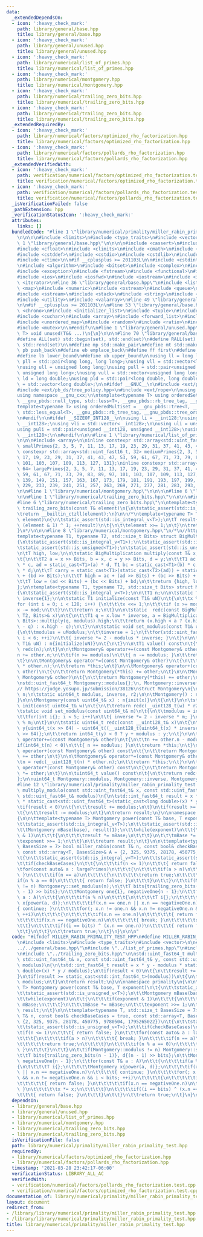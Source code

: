 ```yaml
---
data:
  _extendedDependsOn:
  - icon: ':heavy_check_mark:'
    path: library/general/base.hpp
    title: library/general/base.hpp
  - icon: ':heavy_check_mark:'
    path: library/general/unused.hpp
    title: library/general/unused.hpp
  - icon: ':heavy_check_mark:'
    path: library/numerical/list_of_primes.hpp
    title: library/numerical/list_of_primes.hpp
  - icon: ':heavy_check_mark:'
    path: library/numerical/montgomery.hpp
    title: library/numerical/montgomery.hpp
  - icon: ':heavy_check_mark:'
    path: library/numerical/trailing_zero_bits.hpp
    title: library/numerical/trailing_zero_bits.hpp
  - icon: ':heavy_check_mark:'
    path: library/numerical/trailing_zero_bits.hpp
    title: library/numerical/trailing_zero_bits.hpp
  _extendedRequiredBy:
  - icon: ':heavy_check_mark:'
    path: library/numerical/factors/optimized_rho_factorization.hpp
    title: library/numerical/factors/optimized_rho_factorization.hpp
  - icon: ':heavy_check_mark:'
    path: library/numerical/factors/pollards_rho_factorization.hpp
    title: library/numerical/factors/pollards_rho_factorization.hpp
  _extendedVerifiedWith:
  - icon: ':heavy_check_mark:'
    path: verification/numerical/factors/optimized_rho_factorization.test.cpp
    title: verification/numerical/factors/optimized_rho_factorization.test.cpp
  - icon: ':heavy_check_mark:'
    path: verification/numerical/factors/pollards_rho_factorization.test.cpp
    title: verification/numerical/factors/pollards_rho_factorization.test.cpp
  _isVerificationFailed: false
  _pathExtension: hpp
  _verificationStatusIcon: ':heavy_check_mark:'
  attributes:
    links: []
  bundledCode: "#line 1 \"library/numerical/primality/miller_rabin_primality_test.hpp\"\
    \n\n\n\n#include <limits>\n#include <type_traits>\n#include <vector>\n\n#line\
    \ 1 \"library/general/base.hpp\"\n\n\n\n#include <cassert>\n#include <cctype>\n\
    #include <cfloat>\n#include <climits>\n#include <cmath>\n#include <cstdarg>\n\
    #include <cstddef>\n#include <cstdio>\n#include <cstdlib>\n#include <cstring>\n\
    #include <ctime>\n\n#if __cplusplus >= 201103L\n\n#include <cstdint>\n\n#endif\n\
    \n#include <algorithm>\n#include <bitset>\n#include <complex>\n#include <deque>\n\
    #include <exception>\n#include <fstream>\n#include <functional>\n#include <iomanip>\n\
    #include <ios>\n#include <iosfwd>\n#include <iostream>\n#include <istream>\n#include\
    \ <iterator>\n#line 36 \"library/general/base.hpp\"\n#include <list>\n#include\
    \ <map>\n#include <numeric>\n#include <ostream>\n#include <queue>\n#include <set>\n\
    #include <sstream>\n#include <stack>\n#include <string>\n#include <typeinfo>\n\
    #include <utility>\n#include <valarray>\n#line 49 \"library/general/base.hpp\"\
    \n\n#if __cplusplus >= 201103L\n\n#line 53 \"library/general/base.hpp\"\n#include\
    \ <chrono>\n#include <initializer_list>\n#include <tuple>\n#include <cstdint>\n\
    #include <cuchar>\n#include <array>\n#include <forward_list>\n#include <unordered_set>\n\
    #include <unordered_map>\n#include <random>\n#include <ratio>\n#include <thread>\n\
    #include <mutex>\n\n#endif\n\n#line 1 \"library/general/unused.hpp\"\n\n\n\ntemplate<class...\
    \ T> void unused(T&& ...)\n{\n}\n\n\n#line 70 \"library/general/base.hpp\"\n\n\
    #define ALL(set) std::begin(set), std::end(set)\n#define RALL(set) std::rbegin(set),\
    \ std::rend(set)\n\n#define mp std::make_pair\n#define mt std::make_tuple\n#define\
    \ pb push_back\n#define eb emplace_back\n#define ff first\n#define ss second\n\
    #define lb lower_bound\n#define ub upper_bound\n\nusing ll = long long;\nusing\
    \ pll = std::pair<long long, long long>;\nusing vll = std::vector<long long>;\n\
    \nusing ull = unsigned long long;\nusing pull = std::pair<unsigned long long,\
    \ unsigned long long>;\nusing vull = std::vector<unsigned long long>;\n\nusing\
    \ ld = long double;\nusing pld = std::pair<long double, long double>;\nusing vld\
    \ = std::vector<long double>;\n\n#ifdef __GNUC__\n\n#include <ext/pb_ds/assoc_container.hpp>\n\
    #include <ext/pb_ds/tree_policy.hpp>\n#include <ext/rope>\n\nusing namespace __gnu_pbds;\n\
    using namespace __gnu_cxx;\n\ntemplate<typename T> using orderedSet = __gnu_pbds::tree<T,\
    \ __gnu_pbds::null_type, std::less<T>, __gnu_pbds::rb_tree_tag, __gnu_pbds::tree_order_statistics_node_update>;\n\
    template<typename T> using orderedMultiset = __gnu_pbds::tree<T, __gnu_pbds::null_type,\
    \ std::less_equal<T>, __gnu_pbds::rb_tree_tag, __gnu_pbds::tree_order_statistics_node_update>;\n\
    \n#endif\n\n#ifdef __SIZEOF_INT128__\n\nusing li = __int128;\nusing pli = std::pair<__int128,\
    \ __int128>;\nusing vli = std::vector<__int128>;\n\nusing uli = unsigned __int128;\n\
    using puli = std::pair<unsigned __int128, unsigned __int128>;\nusing vuli = std::vector<unsigned\
    \ __int128>;\n\n#endif\n\n\n#line 1 \"library/numerical/list_of_primes.hpp\"\n\
    \n\n\n#include <array>\n\ninline constexpr std::array<std::uint_fast16_t, 16>\
    \ smallPrimes{2, 3, 5, 7, 11, 13, 17, 19, 23, 29, 31, 37, 41, 43, 47, 53};\ninline\
    \ constexpr std::array<std::uint_fast16_t, 32> mediumPrimes{2, 3, 5, 7, 11, 13,\
    \ 17, 19, 23, 29, 31, 37, 41, 43, 47, 53, 59, 61, 67, 71, 73, 79, 83, 89, 97,\
    \ 101, 103, 107, 109, 113, 127, 131};\ninline constexpr std::array<std::uint_fast16_t,\
    \ 64> largePrimes{2, 3, 5, 7, 11, 13, 17, 19, 23, 29, 31, 37, 41, 43, 47, 53,\
    \ 59, 61, 67, 71, 73, 79, 83, 89, 97, 101, 103, 107, 109, 113, 127, 131, 137,\
    \ 139, 149, 151, 157, 163, 167, 173, 179, 181, 191, 193, 197, 199, 211, 223, 227,\
    \ 229, 233, 239, 241, 251, 257, 263, 269, 271, 277, 281, 283, 293, 307, 311};\n\
    \n\n#line 1 \"library/numerical/montgomery.hpp\"\n\n\n\n#line 6 \"library/numerical/montgomery.hpp\"\
    \n\n#line 1 \"library/numerical/trailing_zero_bits.hpp\"\n\n\n\n#include <cstdint>\n\
    #line 6 \"library/numerical/trailing_zero_bits.hpp\"\n\ntemplate<typename T> std::uint64_t\
    \ trailing_zero_bits(const T& element)\n{\n\tstatic_assert(std::is_integral_v<T>);\n\
    \treturn __builtin_ctzll(element);\n}\n\n/*\ntemplate<typename T> T trailing_zero_bits(T\
    \ element)\n{\n\tstatic_assert(std::is_integral_v<T>);\n\tT result{};\n\tfor(;\
    \ (element & 1) ^ 1; ++result)\n\t{\n\t\telement >>= 1;\n\t}\n\treturn result;\n\
    }\n*/\n\n\n#line 8 \"library/numerical/montgomery.hpp\"\n/*\n//https://cp-algorithms.com/algebra/montgomery_multiplication.html\n\
    template<typename T1, typename T2, std::size_t Bits> struct BigMultiplication\n\
    {\n\tstatic_assert(std::is_integral_v<T1>);\n\tstatic_assert(std::is_integral_v<T2>);\n\
    \tstatic_assert(std::is_unsigned<T1>);\n\tstatic_assert(std::is_unsigned<T2>);\n\
    \n\tT high, low;\n\n\tstatic BigMultiplication multiply(const T& x, const T& y)\n\
    \t{\n\t\tT2 a = x >> Bits, b = x, c = y >> Bits, d = y;\n\t\tT1 ac = static_cast<T1>(a)\
    \ * c, ad = static_cast<T1>(a) * d, T1 bc = static_cast<T1>(b) * c, bd = static_cast<T1>(b)\
    \ * d;\n\t\tT carry = static_cast<T1>(static_cast<T2>(ad)) + static_cast<T1>(static_cast<T2>(bc))\
    \ + (bd >> Bits);\n\t\tT high = ac + (ad >> Bits) + (bc >> Bits) + (carry >> Bits);\n\
    \t\tT low = (ad << Bits) + (bc << Bits) + bd;\n\t\treturn {high, low};\n\t}\n\
    };\n\ntemplate<typename T1, typename T2, std::size_t Bits> struct Montgomery\n\
    {\n\tstatic_assert(std::is_integral_v<T>);\n\n\tT1 n;\n\n\tstatic T1 modulus,\
    \ inverse{1};\n\n\tstatic T1 initialize(const T1& uN)\n\t{\n\t\tx %= mod;\n\t\t\
    for (int i = 0; i < 128; i++) {\n\t\t\tx <<= 1;\n\t\t\tif (x >= mod)\n\t\t\t\t\
    x -= mod;\n\t\t}\n\t\treturn x;\n\t}\n\n\tstatic  redc(const BigMultiplication<T1,\
    \ T2, Bits>& x)\n\t{\n\t\tT1 q = x.low * inverse, a = BigMultiplication<T1, T2,\
    \ Bits>::multiply(q, modulus).high;\n\t\treturn (x.high < a ? (x.high + modulus\
    \ - q) : x.high - q);\n\t}\n\n\tstatic void set_modulus(const T1& uModulus)\n\t\
    {\n\t\tmodulus = uModulus;\n\t\tinverse = 1;\n\t\tfor(std::uint_fast16_t i = 0;\
    \ i < 6; ++i)\n\t\t{ inverse *= 2 - modulus * inverse; }\n\t}\n\n\texplicit Montgomery(const\
    \ T1& uN) : n{initialize(uN)}\n\t{\n\t}\n\n\tT1 value() const\n\t{\n\t\treturn\
    \ redc(n);\n\t}\n\n\tMontgomery& operator+=(const Montgomery& other)\n\t{\n\t\t\
    n += other.n;\n\t\tif(n >= modulus)\n\t\t{ n -= modulus; }\n\t\treturn *this;\n\
    \t}\n\n\tMontgomery& operator*=(const Montgomery& other)\n\t{\n\t\tn = redc(static_cast<uli>(n)\
    \ * other.n);\n\t\treturn *this;\n\t}\n\n\tMontgomery& operator+(const Montgomery&\
    \ other)\n\t{\n\t\treturn Montgomery(*this) += other;\n\t}\n\n\tMontgomery& operator*(const\
    \ Montgomery& other)\n\t{\n\t\treturn Montgomery(*this) += other;\n\t}\n\n};\n\
    \nstd::uint_fast64_t Montgomery::modulus{};\n, Montgomery::inverse{\n};\n*/\n\n\
    // https://judge.yosupo.jp/submission/38126\nstruct Montgomery\n{\n\tuint64_t\
    \ n;\n\tstatic uint64_t modulus, inverse, r2;\n\n\tMontgomery() : n{0}\n\t{\n\t\
    }\n\n\tMontgomery(const uint64_t& x) : n{init(x)}\n\t{\n\t}\n\n\tstatic uint64_t\
    \ init(const uint64_t& w)\n\t{\n\t\treturn redc(__uint128_t(w) * r2);\n\t}\n\n\
    \tstatic void set_modulus(const uint64_t& m)\n\t{\n\t\tmodulus = inverse = m;\n\
    \t\tfor(int i{}; i < 5; i++)\n\t\t{ inverse *= 2 - inverse * m; }\n\t\tr2 = -__uint128_t(m)\
    \ % m;\n\t}\n\n\tstatic uint64_t redc(const __uint128_t& x)\n\t{\n\t\tuint64_t\
    \ y{uint64_t(x >> 64) - uint64_t((__uint128_t(uint64_t(x) * inverse) * modulus)\
    \ >> 64)};\n\t\treturn int64_t(y) < 0 ? y + modulus : y;\n\t}\n\n\tMontgomery&\
    \ operator+=(const Montgomery& other)\n\t{\n\t\tn += other.n - modulus;\n\t\t\
    if(int64_t(n) < 0)\n\t\t{ n += modulus; }\n\t\treturn *this;\n\t}\n\n\tMontgomery&\
    \ operator+(const Montgomery& other) const\n\t{\n\t\treturn Montgomery(*this)\
    \ += other;\n\t}\n\n\tMontgomery& operator*=(const Montgomery& other)\n\t{\n\t\
    \tn = redc(__uint128_t(n) * other.n);\n\t\treturn *this;\n\t}\n\n\tMontgomery&\
    \ operator*(const Montgomery& other) const\n\t{\n\t\treturn Montgomery(*this)\
    \ *= other;\n\t}\n\n\tuint64_t value() const\n\t{\n\t\treturn redc(n);\n\t}\n\
    };\n\nuint64_t Montgomery::modulus, Montgomery::inverse, Montgomery::r2;\n\n\n\
    #line 12 \"library/numerical/primality/miller_rabin_primality_test.hpp\"\n\nstd::uint_fast64_t\
    \ multiply_modulo(const std::uint_fast64_t& x, const std::uint_fast64_t& y, const\
    \ std::uint_fast64_t& modulus)\n{\n\tstd::int_fast64_t result = x * y - modulus\
    \ * static_cast<std::uint_fast64_t>(static_cast<long double>(x) * y / modulus);\n\
    \tif(result < 0)\n\t{\n\t\tresult += modulus;\n\t}\n\tif(result >= static_cast<std::int_fast64_t>(modulus))\n\
    \t{\n\t\tresult -= modulus;\n\t}\n\treturn result;\n}\n\nnamespace primality\n\
    {\n\n\ttemplate<typename T> Montgomery power(const T& base, T exponent)\n\t{\n\
    \t\tstatic_assert(std::is_integral_v<T>);\n\t\tstatic_assert(std::is_unsigned_v<T>);\n\
    \t\tMontgomery mBase(base), result(1);\n\t\twhile(exponent)\n\t\t{\n\t\t\tif(exponent\
    \ & 1)\n\t\t\t{\n\t\t\t\tresult *= mBase;\n\t\t\t}\n\t\t\tmBase *= mBase;\n\t\t\
    \texponent >>= 1;\n\t\t}\n\t\treturn result;\n\t}\n\n\ttemplate<typename T, std::size_t\
    \ BasesSize = 7> bool miller_rabin(const T& n, const bool& checkBaseCases = true,\
    \ const std::array<T, BasesSize>& A = {2, 325, 9375, 28178, 450775, 9780504, 1795265022})\n\
    \t{\n\t\tstatic_assert(std::is_integral_v<T>);\n\t\tstatic_assert(std::is_unsigned_v<T>);\n\
    \t\tif(checkBaseCases)\n\t\t{\n\t\t\tif(n <= 1)\n\t\t\t{ return false; }\n\t\t\
    \tfor(const auto& a : largePrimes)\n\t\t\t{\n\t\t\t\tif(a > n)\n\t\t\t\t{ break;\
    \ }\n\t\t\t\tif(n == a)\n\t\t\t\t{\n\t\t\t\t\treturn true;\n\t\t\t\t}\n\t\t\t\t\
    if(n % a == 0)\n\t\t\t\t{ return false; }\n\t\t\t}\n\t\t}\n\t\tif(Montgomery::modulus\
    \ != n) Montgomery::set_modulus(n);\n\t\tT bits{trailing_zero_bits(n - 1)}, d{(n\
    \ - 1) >> bits};\n\t\tMontgomery one{1}, negativeOne{n - 1};\n\t\tfor(const T&\
    \ a : A)\n\t\t{\n\t\t\tif(a % n)\n\t\t\t{\n\t\t\t\tT i{};\n\t\t\t\tMontgomery\
    \ x{power(a, d)};\n\t\t\t\tif(x.n == one.n || x.n == negativeOne.n)\n\t\t\t\t\
    { continue; }\n\t\t\t\tfor(; x.n != one.n && x.n != negativeOne.n && i < bits;\
    \ ++i)\n\t\t\t\t{\n\t\t\t\t\tif(x.n == one.n)\n\t\t\t\t\t{ return false; }\n\t\
    \t\t\t\tif(x.n == negativeOne.n)\n\t\t\t\t\t{ break; }\n\t\t\t\t\tx *= x;\n\t\t\
    \t\t}\n\t\t\t\tif((i == bits) ^ (x.n == one.n))\n\t\t\t\t{ return false; }\n\t\
    \t\t}\n\t\t}\n\t\treturn true;\n\t}\n}\n\n\n"
  code: "#ifndef MILLER_RABIN_PRIMALITY_TEST_HPP\n#define MILLER_RABIN_PRIMALITY_TEST_HPP\n\
    \n#include <limits>\n#include <type_traits>\n#include <vector>\n\n#include \"\
    ../../general/base.hpp\"\n#include \"../list_of_primes.hpp\"\n#include \"../montgomery.hpp\"\
    \n#include \"../trailing_zero_bits.hpp\"\n\nstd::uint_fast64_t multiply_modulo(const\
    \ std::uint_fast64_t& x, const std::uint_fast64_t& y, const std::uint_fast64_t&\
    \ modulus)\n{\n\tstd::int_fast64_t result = x * y - modulus * static_cast<std::uint_fast64_t>(static_cast<long\
    \ double>(x) * y / modulus);\n\tif(result < 0)\n\t{\n\t\tresult += modulus;\n\t\
    }\n\tif(result >= static_cast<std::int_fast64_t>(modulus))\n\t{\n\t\tresult -=\
    \ modulus;\n\t}\n\treturn result;\n}\n\nnamespace primality\n{\n\n\ttemplate<typename\
    \ T> Montgomery power(const T& base, T exponent)\n\t{\n\t\tstatic_assert(std::is_integral_v<T>);\n\
    \t\tstatic_assert(std::is_unsigned_v<T>);\n\t\tMontgomery mBase(base), result(1);\n\
    \t\twhile(exponent)\n\t\t{\n\t\t\tif(exponent & 1)\n\t\t\t{\n\t\t\t\tresult *=\
    \ mBase;\n\t\t\t}\n\t\t\tmBase *= mBase;\n\t\t\texponent >>= 1;\n\t\t}\n\t\treturn\
    \ result;\n\t}\n\n\ttemplate<typename T, std::size_t BasesSize = 7> bool miller_rabin(const\
    \ T& n, const bool& checkBaseCases = true, const std::array<T, BasesSize>& A =\
    \ {2, 325, 9375, 28178, 450775, 9780504, 1795265022})\n\t{\n\t\tstatic_assert(std::is_integral_v<T>);\n\
    \t\tstatic_assert(std::is_unsigned_v<T>);\n\t\tif(checkBaseCases)\n\t\t{\n\t\t\
    \tif(n <= 1)\n\t\t\t{ return false; }\n\t\t\tfor(const auto& a : largePrimes)\n\
    \t\t\t{\n\t\t\t\tif(a > n)\n\t\t\t\t{ break; }\n\t\t\t\tif(n == a)\n\t\t\t\t{\n\
    \t\t\t\t\treturn true;\n\t\t\t\t}\n\t\t\t\tif(n % a == 0)\n\t\t\t\t{ return false;\
    \ }\n\t\t\t}\n\t\t}\n\t\tif(Montgomery::modulus != n) Montgomery::set_modulus(n);\n\
    \t\tT bits{trailing_zero_bits(n - 1)}, d{(n - 1) >> bits};\n\t\tMontgomery one{1},\
    \ negativeOne{n - 1};\n\t\tfor(const T& a : A)\n\t\t{\n\t\t\tif(a % n)\n\t\t\t\
    {\n\t\t\t\tT i{};\n\t\t\t\tMontgomery x{power(a, d)};\n\t\t\t\tif(x.n == one.n\
    \ || x.n == negativeOne.n)\n\t\t\t\t{ continue; }\n\t\t\t\tfor(; x.n != one.n\
    \ && x.n != negativeOne.n && i < bits; ++i)\n\t\t\t\t{\n\t\t\t\t\tif(x.n == one.n)\n\
    \t\t\t\t\t{ return false; }\n\t\t\t\t\tif(x.n == negativeOne.n)\n\t\t\t\t\t{ break;\
    \ }\n\t\t\t\t\tx *= x;\n\t\t\t\t}\n\t\t\t\tif((i == bits) ^ (x.n == one.n))\n\t\
    \t\t\t{ return false; }\n\t\t\t}\n\t\t}\n\t\treturn true;\n\t}\n}\n\n#endif"
  dependsOn:
  - library/general/base.hpp
  - library/general/unused.hpp
  - library/numerical/list_of_primes.hpp
  - library/numerical/montgomery.hpp
  - library/numerical/trailing_zero_bits.hpp
  - library/numerical/trailing_zero_bits.hpp
  isVerificationFile: false
  path: library/numerical/primality/miller_rabin_primality_test.hpp
  requiredBy:
  - library/numerical/factors/optimized_rho_factorization.hpp
  - library/numerical/factors/pollards_rho_factorization.hpp
  timestamp: '2021-03-28 23:42:17-06:00'
  verificationStatus: LIBRARY_ALL_AC
  verifiedWith:
  - verification/numerical/factors/pollards_rho_factorization.test.cpp
  - verification/numerical/factors/optimized_rho_factorization.test.cpp
documentation_of: library/numerical/primality/miller_rabin_primality_test.hpp
layout: document
redirect_from:
- /library/library/numerical/primality/miller_rabin_primality_test.hpp
- /library/library/numerical/primality/miller_rabin_primality_test.hpp.html
title: library/numerical/primality/miller_rabin_primality_test.hpp
---
```

